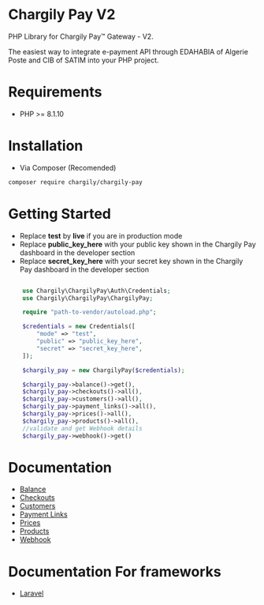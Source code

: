 # Chargily Pay V2

PHP Library for Chargily Pay™ Gateway - V2.

The easiest way to integrate e-payment API through EDAHABIA of Algerie Poste and CIB of SATIM into your PHP project.

# Requirements

-   PHP >= 8.1.10

# Installation

-   Via Composer (Recomended)

```bash
composer require chargily/chargily-pay
```

# Getting Started

-   Replace **test** by **live** if you are in production mode
-   Replace **public_key_here** with your public key shown in the Chargily Pay dashboard in the developer section
-   Replace **secret_key_here** with your secret key shown in the Chargily Pay dashboard in the developer section

```php

    use Chargily\ChargilyPay\Auth\Credentials;
    use Chargily\ChargilyPay\ChargilyPay;

    require "path-to-vendor/autoload.php";

    $credentials = new Credentials([
        "mode" => "test",
        "public" => "public_key_here",
        "secret" => "secret_key_here",
    ]);

    $chargily_pay = new ChargilyPay($credentials);

    $chargily_pay->balance()->get(),
    $chargily_pay->checkouts()->all(),
    $chargily_pay->customers()->all(),
    $chargily_pay->payment_links()->all(),
    $chargily_pay->prices()->all(),
    $chargily_pay->products()->all(),
    //validate and get Webhook details
    $chargily_pay->webhook()->get()

```

# Documentation

-   [Balance](https://github.com/Chargily/chargily-pay-php/blob/main/docs/Balance.md)
-   [Checkouts](https://github.com/Chargily/chargily-pay-php/blob/main/docs/Checkouts.md)
-   [Customers](https://github.com/Chargily/chargily-pay-php/blob/main/docs/Customers.md)
-   [Payment Links](https://github.com/Chargily/chargily-pay-php/blob/main/docs/PaymentLinks.md)
-   [Prices](https://github.com/Chargily/chargily-pay-php/blob/main/docs/Prices.md)
-   [Products](https://github.com/Chargily/chargily-pay-php/blob/main/docs/Products.md)
-   [Webhook](https://github.com/Chargily/chargily-pay-php/blob/main/docs/Webhook.md)

# Documentation For frameworks

-   [Laravel](https://github.com/Chargily/chargily-pay-php/blob/main/docs/frameworks/Laravel.md)
